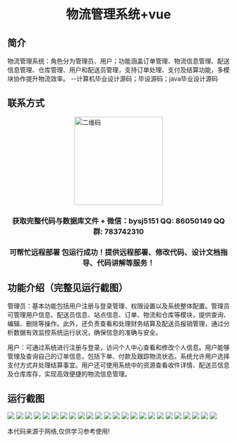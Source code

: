 <p><h1 align="center">物流管理系统+vue</h1></p>

## 简介
物流管理系统：角色分为管理员、用户；功能涵盖订单管理、物流信息管理、配送信息管理、仓库管理、用户和配送员管理，支持订单处理、支付及结算功能，多模块协作提升物流效率。    --计算机毕业设计源码；毕设源码；java毕业设计源码


## 联系方式
<img src="https://bs-1329754181.cos.ap-shanghai.myqcloud.com/wx.jpg" alt="二维码" style="display: block; margin: 0 auto;" width="200px">
<p><h3 align="center">获取完整代码与数据库文件 + 微信：bysj5151 QQ: 86050149 QQ群: 783742310</h3></p>
<p><h3 align="center">可帮忙远程部署 包运行成功！提供远程部署、修改代码、设计文档指导、代码讲解等服务！</h3></p>

## 功能介绍（完整见运行截图）
管理员：基本功能包括用户注册与登录管理、权限设置以及系统整体配置。管理员可管理用户信息、配送员信息、站点信息、订单、物流和仓库等模块，提供查询、编辑、删除等操作。此外，还负责查看和处理财务结算及配送员报销管理，通过分析数据有效监控系统运行状况，确保信息的准确与安全。

用户：可通过系统进行注册与登录，访问个人中心查看和修改个人信息。用户能够管理及查询自己的订单信息，包括下单、付款及跟踪物流状态。系统允许用户选择支付方式并处理结算事宜。用户还可使用系统中的资源查看收件详情、配送员信息及仓库库存，实现高效便捷的物流信息管理。


## 运行截图
![](https://bs-1329754181.cos.ap-shanghai.myqcloud.com/ssm/LogisticsManagementSystem2/img/001.jpg)
![](https://bs-1329754181.cos.ap-shanghai.myqcloud.com/ssm/LogisticsManagementSystem2/img/002.jpg)
![](https://bs-1329754181.cos.ap-shanghai.myqcloud.com/ssm/LogisticsManagementSystem2/img/003.jpg)
![](https://bs-1329754181.cos.ap-shanghai.myqcloud.com/ssm/LogisticsManagementSystem2/img/004.jpg)
![](https://bs-1329754181.cos.ap-shanghai.myqcloud.com/ssm/LogisticsManagementSystem2/img/005.jpg)
![](https://bs-1329754181.cos.ap-shanghai.myqcloud.com/ssm/LogisticsManagementSystem2/img/006.jpg)
![](https://bs-1329754181.cos.ap-shanghai.myqcloud.com/ssm/LogisticsManagementSystem2/img/007.jpg)
![](https://bs-1329754181.cos.ap-shanghai.myqcloud.com/ssm/LogisticsManagementSystem2/img/008.jpg)
![](https://bs-1329754181.cos.ap-shanghai.myqcloud.com/ssm/LogisticsManagementSystem2/img/009.jpg)
![](https://bs-1329754181.cos.ap-shanghai.myqcloud.com/ssm/LogisticsManagementSystem2/img/010.jpg)
![](https://bs-1329754181.cos.ap-shanghai.myqcloud.com/ssm/LogisticsManagementSystem2/img/011.jpg)
![](https://bs-1329754181.cos.ap-shanghai.myqcloud.com/ssm/LogisticsManagementSystem2/img/012.jpg)
![](https://bs-1329754181.cos.ap-shanghai.myqcloud.com/ssm/LogisticsManagementSystem2/img/013.jpg)
![](https://bs-1329754181.cos.ap-shanghai.myqcloud.com/ssm/LogisticsManagementSystem2/img/014.jpg)
![](https://bs-1329754181.cos.ap-shanghai.myqcloud.com/ssm/LogisticsManagementSystem2/img/015.jpg)
![](https://bs-1329754181.cos.ap-shanghai.myqcloud.com/ssm/LogisticsManagementSystem2/img/016.jpg)
![](https://bs-1329754181.cos.ap-shanghai.myqcloud.com/ssm/LogisticsManagementSystem2/img/017.jpg)
![](https://bs-1329754181.cos.ap-shanghai.myqcloud.com/ssm/LogisticsManagementSystem2/img/018.jpg)
![](https://bs-1329754181.cos.ap-shanghai.myqcloud.com/ssm/LogisticsManagementSystem2/img/019.jpg)
![](https://bs-1329754181.cos.ap-shanghai.myqcloud.com/ssm/LogisticsManagementSystem2/img/020.jpg)
![](https://bs-1329754181.cos.ap-shanghai.myqcloud.com/ssm/LogisticsManagementSystem2/img/021.jpg)
![](https://bs-1329754181.cos.ap-shanghai.myqcloud.com/ssm/LogisticsManagementSystem2/img/022.jpg)
![](https://bs-1329754181.cos.ap-shanghai.myqcloud.com/ssm/LogisticsManagementSystem2/img/023.jpg)
![](https://bs-1329754181.cos.ap-shanghai.myqcloud.com/ssm/LogisticsManagementSystem2/img/024.jpg)

<p>本代码来源于网络,仅供学习参考使用!</p>
